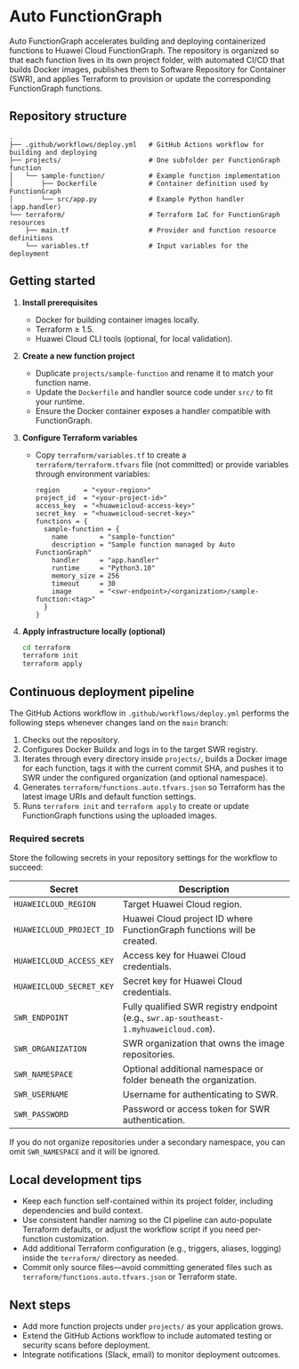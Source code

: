 # Auto FunctionGraph

Auto FunctionGraph accelerates building and deploying containerized functions to Huawei Cloud FunctionGraph. The repository is organized so that each function lives in its own project folder, with automated CI/CD that builds Docker images, publishes them to Software Repository for Container (SWR), and applies Terraform to provision or update the corresponding FunctionGraph functions.

## Repository structure

```
.
├── .github/workflows/deploy.yml   # GitHub Actions workflow for building and deploying
├── projects/                      # One subfolder per FunctionGraph function
│   └── sample-function/           # Example function implementation
│       ├── Dockerfile             # Container definition used by FunctionGraph
│       └── src/app.py             # Example Python handler (app.handler)
└── terraform/                     # Terraform IaC for FunctionGraph resources
    ├── main.tf                    # Provider and function resource definitions
    └── variables.tf               # Input variables for the deployment
```

## Getting started

1. **Install prerequisites**
   - Docker for building container images locally.
   - Terraform ≥ 1.5.
   - Huawei Cloud CLI tools (optional, for local validation).

2. **Create a new function project**
   - Duplicate `projects/sample-function` and rename it to match your function name.
   - Update the `Dockerfile` and handler source code under `src/` to fit your runtime.
   - Ensure the Docker container exposes a handler compatible with FunctionGraph.

3. **Configure Terraform variables**
   - Copy `terraform/variables.tf` to create a `terraform/terraform.tfvars` file (not committed) or provide variables through environment variables:
     ```hcl
     region      = "<your-region>"
     project_id  = "<your-project-id>"
     access_key  = "<huaweicloud-access-key>"
     secret_key  = "<huaweicloud-secret-key>"
     functions = {
       sample-function = {
         name        = "sample-function"
         description = "Sample function managed by Auto FunctionGraph"
         handler     = "app.handler"
         runtime     = "Python3.10"
         memory_size = 256
         timeout     = 30
         image       = "<swr-endpoint>/<organization>/sample-function:<tag>"
       }
     }
     ```

4. **Apply infrastructure locally (optional)**
   ```bash
   cd terraform
   terraform init
   terraform apply
   ```

## Continuous deployment pipeline

The GitHub Actions workflow in `.github/workflows/deploy.yml` performs the following steps whenever changes land on the `main` branch:

1. Checks out the repository.
2. Configures Docker Buildx and logs in to the target SWR registry.
3. Iterates through every directory inside `projects/`, builds a Docker image for each function, tags it with the current commit SHA, and pushes it to SWR under the configured organization (and optional namespace).
4. Generates `terraform/functions.auto.tfvars.json` so Terraform has the latest image URIs and default function settings.
5. Runs `terraform init` and `terraform apply` to create or update FunctionGraph functions using the uploaded images.

### Required secrets

Store the following secrets in your repository settings for the workflow to succeed:

| Secret | Description |
| ------ | ----------- |
| `HUAWEICLOUD_REGION` | Target Huawei Cloud region. |
| `HUAWEICLOUD_PROJECT_ID` | Huawei Cloud project ID where FunctionGraph functions will be created. |
| `HUAWEICLOUD_ACCESS_KEY` | Access key for Huawei Cloud credentials. |
| `HUAWEICLOUD_SECRET_KEY` | Secret key for Huawei Cloud credentials. |
| `SWR_ENDPOINT` | Fully qualified SWR registry endpoint (e.g., `swr.ap-southeast-1.myhuaweicloud.com`). |
| `SWR_ORGANIZATION` | SWR organization that owns the image repositories. |
| `SWR_NAMESPACE` | Optional additional namespace or folder beneath the organization. |
| `SWR_USERNAME` | Username for authenticating to SWR. |
| `SWR_PASSWORD` | Password or access token for SWR authentication. |

If you do not organize repositories under a secondary namespace, you can omit `SWR_NAMESPACE` and it will be ignored.

## Local development tips

- Keep each function self-contained within its project folder, including dependencies and build context.
- Use consistent handler naming so the CI pipeline can auto-populate Terraform defaults, or adjust the workflow script if you need per-function customization.
- Add additional Terraform configuration (e.g., triggers, aliases, logging) inside the `terraform/` directory as needed.
- Commit only source files—avoid committing generated files such as `terraform/functions.auto.tfvars.json` or Terraform state.

## Next steps

- Add more function projects under `projects/` as your application grows.
- Extend the GitHub Actions workflow to include automated testing or security scans before deployment.
- Integrate notifications (Slack, email) to monitor deployment outcomes.
